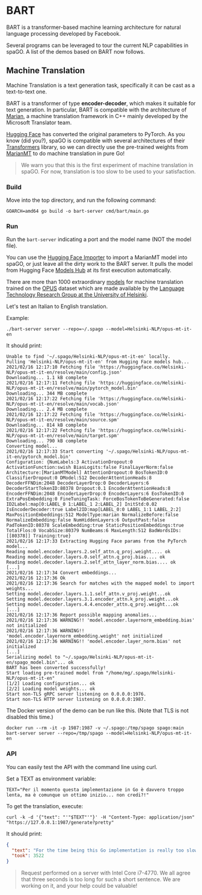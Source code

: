 # BART

BART is a transformer-based machine learning architecture for natural language processing developed by Facebook.

Several programs can be leveraged to tour the current NLP capabilities in spaGO. A list of the demos based on BART now
follows.

## Machine Translation

Machine Translation is a text generation task, specifically it can be cast as a text-to-text one.

BART is a transformer of type **encoder-decoder**, which makes it suitable for text generation. In particular, BART is
compatible with the architecture of [Marian](https://marian-nmt.github.io/), a machine translation framework in C++
mainly developed by the Microsoft Translator team.

[Hugging Face](https://huggingface.co/) has converted the original parameters to PyTorch. As you know (did you?), spaGO
is compatible with several architectures of their [Transformers](https://github.com/huggingface/transformers) library,
so we can directly use the pre-trained weights
from [MarianMT](https://huggingface.co/transformers/model_doc/marian.html) to do machine translation in pure Go!

> We warn you that this is the first experiment of machine translation in spaGO. For now, translation is too slow to be used to your satisfaction.

### Build

Move into the top directory, and run the following command:

```console
GOARCH=amd64 go build -o bart-server cmd/bart/main.go
```

### Run

Run the `bart-server` indicating a port and the model name (NOT the model file).

You can use the [Hugging Face Importer](https://github.com/nlpodyssey/spago/tree/main/cmd/huggingfaceimporter) to import
a MarianMT model into spaGO, or just leave all the dirty work to the BART server. It pulls the model from Hugging
Face [Models Hub](https://huggingface.co/models) at its first execution automatically.

There are more than 1000 extraordinary [models](https://huggingface.co/models?pipeline_tag=translation&search=Helsinki)
for machine translation trained on the [OPUS](https://opus.nlpl.eu/) dataset which are made available by
the [Language Technology Research Group at the University of Helsinki](https://blogs.helsinki.fi/language-technology/).

Let's test an Italian to English translation.

Example:

```console
./bart-server server --repo=~/.spago --model=Helsinki-NLP/opus-mt-it-en
```

It should print:

```console
Unable to find '~/.spago/Helsinki-NLP/opus-mt-it-en' locally.
Pulling 'Helsinki-NLP/opus-mt-it-en' from Hugging Face models hub...
2021/02/16 12:17:10 Fetching file 'https://huggingface.co/Helsinki-NLP/opus-mt-it-en/resolve/main/config.json'
Downloading... 1.1 kB complete     
2021/02/16 12:17:11 Fetching file 'https://huggingface.co/Helsinki-NLP/opus-mt-it-en/resolve/main/pytorch_model.bin'
Downloading... 344 MB complete     
2021/02/16 12:17:22 Fetching file 'https://huggingface.co/Helsinki-NLP/opus-mt-it-en/resolve/main/vocab.json'
Downloading... 2.4 MB complete     
2021/02/16 12:17:22 Fetching file 'https://huggingface.co/Helsinki-NLP/opus-mt-it-en/resolve/main/source.spm'
Downloading... 814 kB complete     
2021/02/16 12:17:22 Fetching file 'https://huggingface.co/Helsinki-NLP/opus-mt-it-en/resolve/main/target.spm'
Downloading... 790 kB complete     
Converting model...
2021/02/16 12:17:33 Start converting '~/.spago/Helsinki-NLP/opus-mt-it-en/pytorch_model.bin'
Configuration: {NumLabels:3 ActivationDropout:0 ActivationFunction:swish BiasLogits:false FinalLayerNorm:false Architecture:[MarianMTModel] AttentionDropout:0 BosTokenID:0 ClassifierDropout:0 DModel:512 DecoderAttentionHeads:8 DecoderFFNDim:2048 DecoderLayerDrop:0 DecoderLayers:6 DecoderStartTokenID:80378 Dropout:0.1 EncoderAttentionHeads:8 EncoderFFNDim:2048 EncoderLayerDrop:0 EncoderLayers:6 EosTokenID:0 ExtraPosEmbedding:0 FineTuningTask: ForceBosTokenToBeGenerated:false ID2Label:map[0:LABEL_0 1:LABEL_1 2:LABEL_2] InitStd:0.02 IsEncoderDecoder:true Label2ID:map[LABEL_0:0 LABEL_1:1 LABEL_2:2] MaxPositionEmbeddings:512 ModelType:marian NormalizeBefore:false NormalizeEmbedding:false NumHiddenLayers:6 OutputPast:false PadTokenID:80378 ScaleEmbedding:true StaticPositionEmbeddings:true TotalFlos:0 VocabSize:80379 NumBeams:6 MaxLength:512 BadWordsIDs:[[80378]] Training:true}
2021/02/16 12:17:33 Extracting Hugging Face params from the PyTorch model...
Reading model.encoder.layers.2.self_attn.q_proj.weight.... ok
Reading model.decoder.layers.0.self_attn.q_proj.bias.... ok
Reading model.decoder.layers.2.self_attn_layer_norm.bias.... ok
[...]
2021/02/16 12:17:34 Convert embeddings... 
2021/02/16 12:17:36 Ok
2021/02/16 12:17:36 Search for matches with the mapped model to import weights...
Setting model.decoder.layers.1.1.self_attn.v_proj.weight...ok
Setting model.decoder.layers.3.1.encoder_attn.k_proj.weight...ok
Setting model.decoder.layers.4.4.encoder_attn.q_proj.weight...ok
[...]
2021/02/16 12:17:36 Report possible mapping anomalies...
2021/02/16 12:17:36 WARNING!! 'model.encoder.layernorm_embedding.bias' not initialized
2021/02/16 12:17:36 WARNING!! 'model.encoder.layernorm_embedding.weight' not initialized
2021/02/16 12:17:36 WARNING!! 'model.encoder.layer_norm.bias' not initialized
[...]
Serializing model to "~/.spago/Helsinki-NLP/opus-mt-it-en/spago_model.bin"... ok
BART has been converted successfully!
Start loading pre-trained model from "/home/mg/.spago/Helsinki-NLP/opus-mt-it-en"
[1/2] Loading configuration... ok
[2/2] Loading model weights... ok
Start non-TLS gRPC server listening on 0.0.0.0:1976.
Start non-TLS HTTP server listening on 0.0.0.0:1987.
```

The Docker version of the demo can be run like this. (Note that TLS is not disabled this time.)

```console
docker run --rm -it -p 1987:1987 -v ~/.spago:/tmp/spago spago:main bart-server server --repo=/tmp/spago --model=Helsinki-NLP/opus-mt-it-en
```

### API

You can easily test the API with the command line using curl.

Set a TEXT as environment variable:

```console
TEXT="Per il momento questa implementazione in Go è davvero troppo lenta, ma è comunque un ottimo inizio... non credi?!"
```

To get the translation, execute:

```console
curl -k -d '{"text": "'"$TEXT"'"}' -H "Content-Type: application/json" "https://127.0.0.1:1987/generate?pretty"
```

It should print:

```json
{
  "text": "For the time being this Go implementation is really too slow, but it's still a great start... don't you think?!",
  "took": 3522
}
```

> Request performed on a server with Intel Core i7-4770. We all agree that three seconds is too long for such a short sentence. We are working on it, and your help could be valuable!
